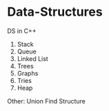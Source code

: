 # Data-Structures
DS in C++
1. Stack
2. Queue
3. Linked List
4. Trees
5. Graphs
6. Tries
7. Heap

Other:
Union Find Structure

